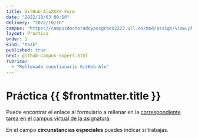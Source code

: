 ```yaml
---
title: GitHub-AluXXXX Form
date: "2022/10/03 00:50"
delivery: "2022/10/10"
campus: "https://campusdoctoradoyposgrado2223.ull.es/mod/assign/view.php?id=763"
layout: Practica
order: 1
kind: "task"
published: true
next: github-campus-expert.html
rubrica:
  - "Rellenado cuestionario GitHub-Alu"
---
```


# Práctica {{ $frontmatter.title }}


Puede encontrar el enlace al formulario a rellenar en la [correspondiente tarea en el campus virtual de la asignatura](https://campusdoctoradoyposgrado2223.ull.es/mod/assign/view.php?id=763).

En el campo **circunstancias especiales** puedes indicar si trabajas.

<campus-virtual></campus-virtual>
